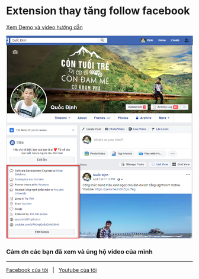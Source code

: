 # Extension thay tăng follow facebook

[Xem Demo và video hướng dẫn ](https://youtu.be/1ojuW7Y-d7g)

![mediumish](bia_follow.png)


### Cảm ơn các bạn đã xem và ủng hộ video của mình

-----------------

[Facebook của tôi](https://www.facebook.com/PhungQuocDinh) &nbsp; | &nbsp; [Youtube của tôi](https://www.youtube.com/channel/UCwXIeWhUBsUDkSMzUW_sazA)
